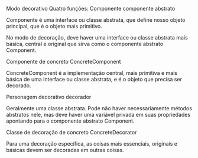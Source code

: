 Modo decorativo
Quatro funções:
Componente componente abstrato

Componente é uma interface ou classe abstrata, que define nosso objeto principal, que é o objeto mais primitivo.

No modo de decoração, deve haver uma interface ou classe abstrata mais básica, central e original que sirva como o componente abstrato Component.

Componente de concreto ConcreteComponent

ConcreteComponent é a implementação central, mais primitiva e mais básica de uma interface ou classe abstrata, e é o objeto que precisa ser decorado.

Personagem decorativo decorador

Geralmente uma classe abstrata. Pode não haver necessariamente métodos abstratos nele, mas deve haver uma variável privada em suas propriedades apontando para o componente abstrato Component.

Classe de decoração de concreto ConcreteDecorator

Para uma decoração específica, as coisas mais essenciais, originais e básicas devem ser decoradas em outras coisas.